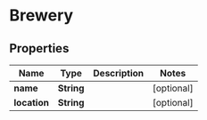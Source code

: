 # Brewery

## Properties
Name | Type | Description | Notes
------------ | ------------- | ------------- | -------------
**name** | **String** |  |  [optional]
**location** | **String** |  |  [optional]
